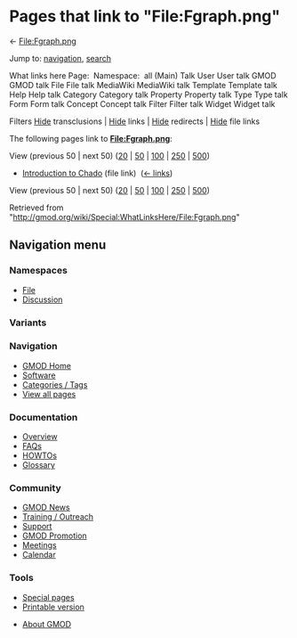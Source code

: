 <div id="mw-page-base" class="noprint">

</div>

<div id="mw-head-base" class="noprint">

</div>

<div id="content" class="mw-body" role="main">

<span id="top"></span>

<div id="mw-js-message" style="display:none;">

</div>



# <span dir="auto">Pages that link to "File:Fgraph.png"</span>

<div id="bodyContent">

<div id="contentSub">

← [File:Fgraph.png](/wiki/File:Fgraph.png "File:Fgraph.png")

</div>

<div id="jump-to-nav" class="mw-jump">

Jump to: [navigation](#mw-navigation), [search](#p-search)

</div>

<div id="mw-content-text">

What links here Page:  Namespace:  all (Main) Talk User User talk GMOD
GMOD talk File File talk MediaWiki MediaWiki talk Template Template talk
Help Help talk Category Category talk Property Property talk Type Type
talk Form Form talk Concept Concept talk Filter Filter talk Widget
Widget talk

Filters
[Hide](/mediawiki/index.php?title=Special:WhatLinksHere/File:Fgraph.png&hidetrans=1 "Special:WhatLinksHere/File:Fgraph.png")
transclusions \|
[Hide](/mediawiki/index.php?title=Special:WhatLinksHere/File:Fgraph.png&hidelinks=1 "Special:WhatLinksHere/File:Fgraph.png")
links \|
[Hide](/mediawiki/index.php?title=Special:WhatLinksHere/File:Fgraph.png&hideredirs=1 "Special:WhatLinksHere/File:Fgraph.png")
redirects \|
[Hide](/mediawiki/index.php?title=Special:WhatLinksHere/File:Fgraph.png&hideimages=1 "Special:WhatLinksHere/File:Fgraph.png")
file links

The following pages link to
**[File:Fgraph.png](/wiki/File:Fgraph.png "File:Fgraph.png")**:

View (previous 50 \| next 50)
([20](/mediawiki/index.php?title=Special:WhatLinksHere/File:Fgraph.png&limit=20 "Special:WhatLinksHere/File:Fgraph.png")
\|
[50](/mediawiki/index.php?title=Special:WhatLinksHere/File:Fgraph.png&limit=50 "Special:WhatLinksHere/File:Fgraph.png")
\|
[100](/mediawiki/index.php?title=Special:WhatLinksHere/File:Fgraph.png&limit=100 "Special:WhatLinksHere/File:Fgraph.png")
\|
[250](/mediawiki/index.php?title=Special:WhatLinksHere/File:Fgraph.png&limit=250 "Special:WhatLinksHere/File:Fgraph.png")
\|
[500](/mediawiki/index.php?title=Special:WhatLinksHere/File:Fgraph.png&limit=500 "Special:WhatLinksHere/File:Fgraph.png"))

- [Introduction to
  Chado](/wiki/Introduction_to_Chado "Introduction to Chado") (file
  link) ‎ <span class="mw-whatlinkshere-tools">([←
  links](/mediawiki/index.php?title=Special:WhatLinksHere&target=Introduction+to+Chado "Special:WhatLinksHere"))</span>

View (previous 50 \| next 50)
([20](/mediawiki/index.php?title=Special:WhatLinksHere/File:Fgraph.png&limit=20 "Special:WhatLinksHere/File:Fgraph.png")
\|
[50](/mediawiki/index.php?title=Special:WhatLinksHere/File:Fgraph.png&limit=50 "Special:WhatLinksHere/File:Fgraph.png")
\|
[100](/mediawiki/index.php?title=Special:WhatLinksHere/File:Fgraph.png&limit=100 "Special:WhatLinksHere/File:Fgraph.png")
\|
[250](/mediawiki/index.php?title=Special:WhatLinksHere/File:Fgraph.png&limit=250 "Special:WhatLinksHere/File:Fgraph.png")
\|
[500](/mediawiki/index.php?title=Special:WhatLinksHere/File:Fgraph.png&limit=500 "Special:WhatLinksHere/File:Fgraph.png"))

</div>

<div class="printfooter">

Retrieved from
"<http://gmod.org/wiki/Special:WhatLinksHere/File:Fgraph.png>"

</div>

<div id="catlinks" class="catlinks catlinks-allhidden">

</div>

<div class="visualClear">

</div>

</div>

</div>

<div id="mw-navigation">

## Navigation menu

<div id="mw-head">



<div id="left-navigation">

<div id="p-namespaces" class="vectorTabs" role="navigation"
aria-labelledby="p-namespaces-label">

### Namespaces

- <span id="ca-nstab-image"><a href="/wiki/File:Fgraph.png" accesskey="c"
  title="View the file page [c]">File</a></span>
- <span id="ca-talk"><a
  href="/mediawiki/index.php?title=File_talk:Fgraph.png&amp;action=edit&amp;redlink=1"
  accesskey="t"
  title="Discussion about the content page [t]">Discussion</a></span>

</div>

<div id="p-variants" class="vectorMenu emptyPortlet" role="navigation"
aria-labelledby="p-variants-label">

### 

### Variants[](#)

<div class="menu">

</div>

</div>

</div>

<div id="right-navigation">





</div>



</div>

</div>

</div>

<div id="mw-panel">

<div id="p-logo" role="banner">

<a href="/wiki/Main_Page"
style="background-image: url(http://gmod.org/images/GMOD-cogs.png);"
title="Visit the main page"></a>

</div>

<div id="p-Navigation" class="portal" role="navigation"
aria-labelledby="p-Navigation-label">

### Navigation

<div class="body">

- <span id="n-GMOD-Home">[GMOD Home](/wiki/Main_Page)</span>
- <span id="n-Software">[Software](/wiki/GMOD_Components)</span>
- <span id="n-Categories-.2F-Tags">[Categories /
  Tags](/wiki/Categories)</span>
- <span id="n-View-all-pages">[View all
  pages](/wiki/Special:AllPages)</span>

</div>

</div>

<div id="p-Documentation" class="portal" role="navigation"
aria-labelledby="p-Documentation-label">

### Documentation

<div class="body">

- <span id="n-Overview">[Overview](/wiki/Overview)</span>
- <span id="n-FAQs">[FAQs](/wiki/Category:FAQ)</span>
- <span id="n-HOWTOs">[HOWTOs](/wiki/Category:HOWTO)</span>
- <span id="n-Glossary">[Glossary](/wiki/Glossary)</span>

</div>

</div>

<div id="p-Community" class="portal" role="navigation"
aria-labelledby="p-Community-label">

### Community

<div class="body">

- <span id="n-GMOD-News">[GMOD News](/wiki/GMOD_News)</span>
- <span id="n-Training-.2F-Outreach">[Training /
  Outreach](/wiki/Training_and_Outreach)</span>
- <span id="n-Support">[Support](/wiki/Support)</span>
- <span id="n-GMOD-Promotion">[GMOD
  Promotion](/wiki/GMOD_Promotion)</span>
- <span id="n-Meetings">[Meetings](/wiki/Meetings)</span>
- <span id="n-Calendar">[Calendar](/wiki/Calendar)</span>

</div>

</div>

<div id="p-tb" class="portal" role="navigation"
aria-labelledby="p-tb-label">

### Tools

<div class="body">

- <span id="t-specialpages"><a href="/wiki/Special:SpecialPages" accesskey="q"
  title="A list of all special pages [q]">Special pages</a></span>
- <span id="t-print"><a
  href="/mediawiki/index.php?title=Special:WhatLinksHere/File:Fgraph.png&amp;printable=yes"
  rel="alternate" accesskey="p"
  title="Printable version of this page [p]">Printable version</a></span>

</div>

</div>

</div>

</div>

<div id="footer" role="contentinfo">

- <span id="footer-places-about">[About
  GMOD](/wiki/GMOD:About "GMOD:About")</span>

<!-- -->






</div>
